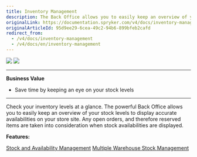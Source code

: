 ```yaml
---
title: Inventory Management
description: The Back Office allows you to easily keep an overview of your stock levels to display accurate availabilities on your store site.
originalLink: https://documentation.spryker.com/v4/docs/inventory-management
originalArticleId: 95d9ee29-6cea-49c2-94b6-899bfeb2cafd
redirect_from:
  - /v4/docs/inventory-management
  - /v4/docs/en/inventory-management
---
```


<div class='feature-text'>
    <div class='feature-images'>
    <img class="light-mode" src="https://spryker.s3.eu-central-1.amazonaws.com/docs/Document+360/Capabilities+icons/light/Inventory+Management.svg"/>
    <img class="dark-mode" src="https://spryker.s3.eu-central-1.amazonaws.com/docs/Document+360/Capabilities+icons/dark/Inventory+Management.svg"/>
    </div>
    <div class="feature-text-wrap">

***
**Business Value**
* Save time by keeping an eye on your stock levels
***        
        
Check your inventory levels at a glance. The powerful Back Office allows you to easily keep an overview of your stock levels to display accurate availabilities on your store site. Any open orders, and therefore reserved items are taken into consideration when stock availabilities are displayed.
        </div>
</div>

**Features:**

<div>
<a class="feature-link" href="https://documentation.spryker.com/v4/docs/stock-availability-management">Stock and Availability Management</a>    
<a class="feature-link" href="https://documentation.spryker.com/v4/docs/multiple-warehouse-stock">Multiple Warehouse Stock Management</a>
